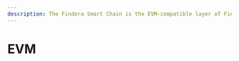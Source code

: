```yaml
---
description: The Findora Smart Chain is the EVM-compatible layer of Findora blockchain.
---
```


# EVM

